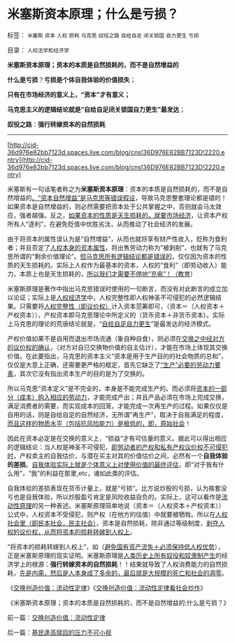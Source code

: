 # 米塞斯资本原理；什么是亏损？

标签： `米塞斯` `资本` `人权` `损耗` `马克思` `奴役之路` `自给自足` `闭关锁国` `自力更生` `亏损` 

目录： `人权法学和经济学`

**米塞斯资本原理；资本的本质是自然损耗的，而不是自然增益的**

**什么是亏损**？**亏损是个体自我体验的价值损失**；

**只有在市场经济的意义上，“资本”才有意义；**

**马克思主义的逻辑结论就是“自给自足闭关锁国自力更生”最发达**；

**奴役之路**：**强行转嫁资本的自然损耗**

****

[http://cid-36d976e82bb7123d.spaces.live.com/blog/cns!36D976E82BB7123D!2220.entry](http://cid-36d976e82bb7123d.spaces.live.com/blog/cns!36D976E82BB7123D!2220.entry)

米塞斯有一句话笔者称之为**米塞斯资本原理**：资本的本质是自然损耗的，而不是自然增益的[。“资本自然增益”是马克思等错误假设](../../../2010/10/31/马克思的《资本论》就是《国富论》中的错误.md)，导致马克思整套理论都是错的！如果资本是自然增益的，则必然需要把资本处于公共掌握之中，否则就会马太效应，强者越强。反之，[如果资本的性质是天生损耗的，就要市场经济](../../../2010/3/9/衡量计划经济的指标是不存在的.md)，让资本产权所有人“逐利”，在避免贬值中优胜劣汰，从而推动了社会经济的发展。

由于将资本的属性误认为是“自然增益”，从而也就将享有财产性收入，贬称为食利者；并且否定了[人权本身的资本属性](../../../2009/10/15/人权是生产的要素，劳动者和资本家的相生关系.md)，将出售劳动力称为“被剥削”，也就有了马克思所谓的“剩余价值理论”。[但马克思所有逻辑结论都是错误的](../../../2010/6/7/《资本论》错在“生产创造价值”.md)，仅仅因为资本的性质的天生损耗的。实际上人权作为最基本的资本，人权的“食利”（即劳动收入）能力，本质上也是天生损耗的，[所以我们才需要不停地“充电”！（教育](../../../2009/12/10/教育产业被完全垄断谈何市场化.md)）

米塞斯原理是著作中指出马克思错误时使用的一句断言，而没有对此断言的成立加以论证；实际上是[人权经济学](../../../2009/11/16/解释人权的自然科学和人权解释的经济学.md)中，人权完整性即人权神圣不可侵犯的必然逻辑结果。只需要将[人权完整性（即议价权）](../../../2010/1/24/人权完整性对国家利益的价值.md)计入资本范筹即可，（资本＝（人权资本＋产权资本）），产权资本即马克思理论中所定义的（货币资本＋非货币资本）。实际上马克思的理论的荒唐结论就是，“[自给自足自力更生](../../../2008/12/29/所谓的自力更生大错特错.md)”是最发达的经济模式。

产权价值如果不是自用而退出市场流通（象自种自食），则必须在[交换之中经对方的议价权的确认](../../../2009/2/5/市场经济的自由交换原则不容争辩.md)，（对方对自已交换物价值的自主估计），才能在市场上体现其交换价值。在此要指出，马克思的资本主义“资本是用于生产目的的社会物质的总和”，仅仅是大意上正确，还需要更严格的框定，首先它缺乏了[“生产”必要的劳动力要素](../../../2010/4/24/让老百姓有权分享经济的发展成果.md)，其次它没有指出资本生产的目的是为了交换的。

所以马克思“资本定义”是不完全的，本身是不能完成生产的。而必须将[资本的一部分（成本）购入相应的劳动力](../../../2009/10/23/系统工程中的范式和经济学中的定律.md)，才能完成产出；并且产品必须在市场上完成交换，满足消费者的需要，而实现成本的回笼，才能完成一次再生产的过程。如果仅仅是自用的话，则是自给自足的自然经济，无所谓“再生产”，取决于自我满足的程度，[而且这样的物质水平（包括抗风险能力）是极低的，即，原始社会](../../../2010/4/6/原始农业文明国家几乎都是从“征服洪水”开始.md)！

因此在资本必定是在交换的意义上，“损益”才有可估量的意义。据此可以得出相应的逻辑结论：当人权是神圣不可侵犯，[即劳动者的产权和私有产权议价权不可侵犯时](../../../2009/11/20/人权不可侵犯在于完整性要求.md)，产权卖主的自我估价，与潜在买主对其的价值估价之间，必然有一个**自我体验的差损**。[自我体验实际上就是个体意义上对使用价值的最终评估](../../../2010/1/21/人权是价值判断的原子单位.md)，即“对于我有什么用”，“我”的利益在那里,etc，诸如此类的评估。

自我体验的差损表现在货币计量上，就是“亏损”。比方说炒股的亏损，认为挨套没亏也是自我体验，所以炒股盈亏肯定是风险收益自负的。实际上，这可以看作是[流动性原理](../../../2010/12/21/交换创造价值：流动性定律.md)的另一种表述。米塞斯原理简单地说（资本＝（人权资本＋产权资本））公式中，人权资本不受侵犯，则产权（在他方的估值）中就要被牺牲。所以在[人权社会里（即民本社会，民主社会）](../../../2009/10/29/人道不是人权；人道主义和低人权社会的关系.md)，资本是自然损耗，除非通过等级制度，[剥夺人权的议价权，从而将资本的损耗转嫁到人权上](../../../2009/9/9/人权是科斯交易成本理论的前提即议价权.md)。



“将资本的损耗转嫁到人权上”，如（[避免国有资产流失＋必须保持低人权优势](../../../2009/10/29/低人权和低治权的等效性，慈善的消费性质.md)），正是米塞斯原理的现实证明。米塞斯原理是[人类历史上所有奴役和奴隶制产生](../../../2010/3/15/没有自治就无所谓民主.md)的经济学上的根源：**强行转嫁资本的自然损耗**！！结果就导致了人权消费能力的自然损耗，[先是内需，然后是人本身成了多余的，最后就是大规模的死亡和社会的凋零](../../../2009/6/10/内需萎缩！把供应过剩的人力资源倒入大海.md)。

《[交换创造价值：流动性定律](../../../2010/12/21/交换创造价值：流动性定律.md)》《[交换创造价值：流动性定律看社会炒作](../../../2010/12/21/交换创造价值：流动性定律看炒作.md)》

《米塞斯资本原理；资本的本质是自然损耗的，而不是自然增益的;什么是亏损？》

前一篇：[交换创造价值：流动性定律](../../../2010/12/21/交换创造价值：流动性定律.md)

后一篇：[基民逢高赎回的压力不可小视](../../../2010/12/22/基民逢高赎回的压力不可小视.md)